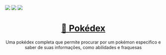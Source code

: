 <img src="https://img.shields.io/static/v1?label=Status&message=Finished&color=FFCB05&style=social&logo=POKEMON"/>
<img src="https://img.shields.io/static/v1?label=Version&message=v1.2&color=FF3333&style=plastic&logo=POKEMON"/>
<img src="https://img.shields.io/static/v1?label=License&message=MIT&color=#&style=plastic&logo=POKEMON"/>
    


<h1 align="center">
    <a href="https://erickpedrosa.github.io/Pokedex/">🔗 Pokédex</a>
</h1>

<p align="center">Uma pokédex completa que permite procurar por um pokémon especifico e saber de suas informações, como abilidades e fraquesas</p>

